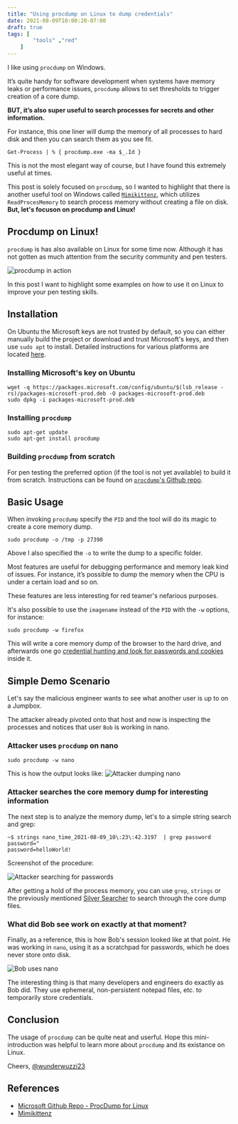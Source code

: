 ```yaml
---
title: "Using procdump on Linux to dump credentials"
date: 2021-08-09T10:00:20-07:00
draft: true
tags: [
        "tools" ,"red"
    ]
---
```



I like using `procdump` on Windows. 

It’s quite handy for software development when systems have memory leaks or performance issues, `procdump` allows to set thresholds to trigger creation of a core dump. 

**BUT, it’s also super useful to search processes for secrets and other information.** 

For instance, this one liner will dump the memory of all processes to hard disk and then you can search them as you see fit.

```
Get-Process | % { procdump.exe -ma $_.Id }
```

This is not the most elegant way of course, but I have found this extremely useful at times. 

This post is solely focused on `procdump`, so I wanted to highlight that there is another useful tool on Windows called [`Mimikittenz`](https://github.com/putterpanda/mimikittenz), which utilizes `ReadProcesMemory` to search process memory without creating a file on disk. **But, let's focuson on procdump and Linux!**

## Procdump on Linux!

`procdump` is has also available on Linux for some time now. Although it has not gotten as much attention from the security community and pen testers.

![procdump in action](https://raw.githubusercontent.com/Sysinternals/ProcDump-for-Linux/master/procdump.gif)

In this post I want to highlight some examples on how to use it on Linux to improve your pen testing skills.


## Installation

On Ubuntu the Microsoft keys are not trusted by default, so you can either manually build the project or download and trust Microsoft's keys, and then use `sudo apt` to install. Detailed instructions for various platforms are located [here](https://github.com/Sysinternals/ProcDump-for-Linux/blob/master/INSTALL.md).

### Installing Microsoft's key on Ubuntu 

```
wget -q https://packages.microsoft.com/config/ubuntu/$(lsb_release -rs)/packages-microsoft-prod.deb -O packages-microsoft-prod.deb
sudo dpkg -i packages-microsoft-prod.deb
```

### Installing `procdump`

```
sudo apt-get update
sudo apt-get install procdump
```

### Building `procdump` from scratch

For pen testing the preferred option (if the tool is not yet available) to build it from scratch. Instructions can be found on [`procdump`'s Github repo](https://github.com/Sysinternals/ProcDump-for-Linux/blob/master/INSTALL.md).


## Basic Usage

When invoking `procdump` specify the `PID` and the tool will do its magic to create a core memory dump.

```
sudo procdump -o /tmp -p 27390
```

Above I also specified the `-o` to write the dump to a specific folder. 

Most features are useful for debugging performance and memory leak kind of issues. For instance, it’s possible to dump the memory when the CPU is under a certain load and so on. 

These features are less interesting for red teamer's nefarious purposes.

It's also possible to use the `imagename` instead of the `PID` with the `-w` options, for instance:

```
sudo procdump -w firefox
```

This will write a core memory dump of the browser to the hard drive, and afterwards one go [credential hunting and look for passwords and cookies](/blog/posts/2020/hunting-for-credentials) inside it.

## Simple Demo Scenario

Let's say the malicious engineer wants to see what another user is up to on a Jumpbox. 

The attacker already pivoted onto that host and now is inspecting the processes and notices that user `Bob` is working in nano. 

### Attacker uses `procdump` on nano

```
sudo procdump -w nano
```

This is how the output looks like:
![Attacker dumping nano](/blog/images/2021/procdump.png)

### Attacker searches the core memory dump for interesting information

The next step is to analyze the memory dump, let's to a simple string search and grep:

```
~$ strings nano_time_2021-08-09_10\:23\:42.3197  | grep password
password="
password=helloWorld!
```

Screenshot of the procedure:

![Attacker searching for passwords](/blog/images/2021/procdump_grep.png)

After getting a hold of the process memory, you can use `grep`, `strings` or the previously mentioned [Silver Searcher](/blog/2021/silversearcher-ag) to search through the core dump files.

### What did Bob see work on exactly at that moment?

Finally, as a reference, this is how Bob's session looked like at that point. He was working in `nano`, using it as a scratchpad for passwords, which he does never store onto disk.

![Bob uses nano](/blog/images/2021/procdump_nano.png)

The interesting thing is that many developers and engineers do exactly as Bob did. They use ephemeral, non-persistent notepad files, etc. to temporarily store credentials.

## Conclusion

The usage of `procdump` can be quite neat and userful. Hope this mini-introduction was helpful to learn more about `procdump` and its existance on Linux.


Cheers,
[@wunderwuzzi23](https://twitter.com/wunderwuzzi23)


## References

* [Microsoft Github Repo - ProcDump for Linux](https://github.com/microsoft/procdump-for-linux)
* [Mimikittenz](https://github.com/putterpanda/mimikittenz)

